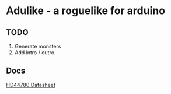 # Adulike - a roguelike for arduino

## TODO

1. Generate monsters
2. Add intro / outro.


## Docs

[HD44780 Datasheet](https://www.sparkfun.com/datasheets/LCD/HD44780.pdf)

